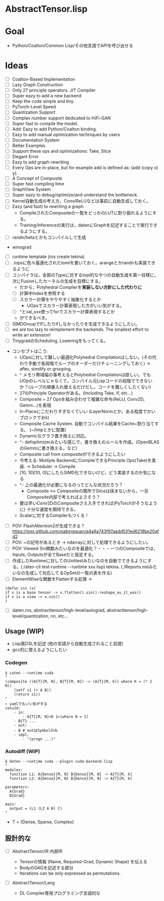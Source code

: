 
# AbstractTensor.lisp

# Goal

- Python/Coalton/Common Lisp/その他言語でAPIを呼び出せる

# Ideas

- [ ] Coalton-Based Implementation
- [ ] Lazy Graph Construction
- [ ] Only 27 principle operators. JIT Compiler
- [ ] Super eazy to add a new backend
- [ ] Keep the code simple and tiny.
- [ ] PyTorch-Level Speed
- [ ] Quantization Support
- [ ] Complex number support dedicated to HiFi-GAN
- [ ] Super fast to compile the model.
- [ ] Add: Eazy to add Python/Coalton binding.
- [ ] Eazy to add manual optimization techniques by users
- [ ] Documentation System
- [ ] Better Examples
- [ ] Support these ops and optimizations: Take, Slice
- [ ] Elegant Error
- [ ] Eazy to add graph-rewriting
- [ ] Every Ops are in-place, but for example add is defined as: (add (copy x) y).
- [ ] A Concept of Composite
- [ ] Super fast compiling time
- [ ] GraphView System
- [ ] Super eazy to debug/optimize/and understand the bottleneck.
- [ ] Kernel自動生成の考え方，Conv/ReLUなどは事前に自動生成しておく。
- [ ] Eazy (and fast) to rewriting a graph
    - CompileされたCompositeの一覧をどっかのLUTに割り振れるようにする。
    - Training/Inferenceの実行は，datenにGraphを記述することで実行できるようにする。
- [ ] randn/betaとかもコンパイルして生成
- winograd
- [ ] runtime template (ros create tekina)
- [ ] ./opsに色々最適化されたtomlを書いておく。arangeとかrandnも実装できるように
- [ ] コンパイラは，全部のTypeに対するtopi的なやつの自動生成を第一目標に，次にFusionしたカーネルの生成を目標にする。
    - だから，Polyhedral Compilerを**実装しない方針にした代わりに**
    - [ ] 計算中Indexを参照する
    - [ ] スカラー計算をやりやすく抽象化するとか
       - UOpsでスカラー計算表現した方がいい気がする。
    - [ ] ^とval_xxx使ってforでスカラー計算表現するとか
    - ができるべき。
- [ ] SIMDGroupでIfしたりIfしなかったりを生成できるようにしたい。
- [ ] we are too lazy to reimplement the backends. The smallest effort to write an extension!
- [ ] TinygradのScheduling, Loweringをもってくる。
- コンセプトはこう:
    - UOpsに対して難しい最適化Polyhedral Compilationはしない。(その代わり手動で各段階でループのオーダーだけチューニングしておく) -> after, simdify or grouping.
    - ^ メモリ帯域幅の事考えるとPolyhedral Compilationは欲しい。でもUOpのレベルじゃなくて，コンパイル元Lispコードの段階でできないか？(ループの順番入れ替えるだけだし，コードを難しくしたくない)
    - 27のPrinciple Operatorがある。(Including Take, If, etc...)
    - Composite = 27 Opsを組み合わせて複雑な命令(ReLU, Conv2D, Gemm...)を表現
    - In-Placeにこだわりすぎなくていい (LayerNormとか，ある程度でかいブロックでおk)
    - Composite Cache System. 自動でコンパイル結果をCache+割り当てする。 (~/tmpとかに配置)
    - Dynamicなグラフ書き換えに対応。
    - ^- defoptimizerみたいな感じで，書き換えのルールを作成。(OpenBLASのGemmに書き換える，など)
    - Composite call from compositeができるようにしたい
    - 今考える: Multiple BackendにCompileできるPrinciple Ops(Take)を実装. -> Scheduler -> Compile
    - [10, 10][10, 0]にしたらSIMD化できないけど，どう実装するのか気になる
    - ^- 上の最適化が必要になるのってどんな状況だろう？
        - Composite <-> Compositeの箇所でSliceは挟まないから，一旦Composite内部で考えればよさそう？
	- 要は早いConv2DのCompositeさえ入手できれば(PyTorchがそうなように) 十分な速度を期待できる。
	- Scalarに対するCompilerもつくる！

- [ ] POV: FlashAttention2が生成できる？ https://gist.github.com/xiabingquan/a4a9a743f97aadd531ed6218be20afd2
- [ ] POV: ~の記号があるとき -> ndarrayに対して処理できるようにしたい。
- [ ] POV: Viewed Sin関数みたいなのを最適化？・・・一つのCompositeでは，Inputs, Outputsが全てBaseだと仮定する。
- [ ] 作成したRuntimeに対してのUnittestみたいなのを自動でできるようにする。(./aten-cli test-runtime --runtime xxx.lisp) tekina. (./Reports.mdみたいなの生成して対応してるOpSetの一覧の表を作る)
- [ ] ElementWiseな関数をFlattenする処理 ->
```
(defun sin (x)
if x is a base tensor -> x.flatten().sin().reshape_as_it_was()
if x is a view -> x.sin()
)
```
	
- [ ] daten.ros, abstracttensor/high-level/autograd, abstracttensor/high-level/quantization, nn, etc...

## Usage (WIP)

- Lisp風DSLを記述 (他の言語から自動生成されること前提)
- gcc的に使えるようにしたい

### Codegen

```
$ caten --runtime cuda
"
(composite ((A{T}[M, N], B{T}[M, N]) -> (A{T}[M, k]) where K = (* 2 M))
    (setf z1 (+ A B))
    (return z1))
"
↑ yamlでもいい気がする
conv2d:
    - in:
        - A{T}[M, N]<0 1>(where N = 1)
	- B{T} ...
    - out:
	- B # outはSymbolのみ
    - impl:
        - "(progn ...)"
```

### Autodiff (WIP)

```
$ daten --runtime cuda --plugin cuda-backend.lisp
"
modules:
  function L1: A{Dense}[M, N] B{Dense}[M, N] -> A{T}[M, k]
  function L2: A{Dense}[M, N] B{Dense}[M, N] -> A{T}[M, k]

parameters:
  A{Grad}
  B{Grad}

main:
  output = (L1 (L2 A B) C)
"
```

- T = {Dense, Sparse, Complex}

## 設計的な

- [ ] AbstractTensor/IR 内部IR
    - Tensorの情報 (Name, Required-Grad, Dynamic Shape) を伝える
    - BodyのDAGを記述する部分
    - Iterations can be only expressed as permutations.

- [ ] AbstractTensor/Lang
    - DL Compiler専用プログラミング言語的な